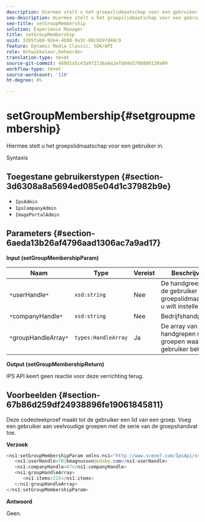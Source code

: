 ```yaml
---
description: Hiermee stelt u het groepslidmaatschap voor een gebruiker in.
seo-description: Hiermee stelt u het groepslidmaatschap voor een gebruiker in.
seo-title: setGroupMembership
solution: Experience Manager
title: setGroupMembership
uuid: 3285fab0-92e4-4b88-9a3c-88cbb97d48c9
feature: Dynamic Media Classic, SDK/API
role: Ontwikkelaar,beheerder
translation-type: tm+mt
source-git-commit: 469d1a5c43a972116a8a2efb0de5708800130a99
workflow-type: tm+mt
source-wordcount: '110'
ht-degree: 0%

---
```



# setGroupMembership{#setgroupmembership}

Hiermee stelt u het groepslidmaatschap voor een gebruiker in.

Syntaxis

## Toegestane gebruikerstypen {#section-3d6308a8a5694ed085e04d1c37982b9e}

* `IpsAdmin`
* `IpsCompanyAdmin`
* `ImagePortalAdmin`

## Parameters {#section-6aeda13b26af4796aad1306ac7a9ad17}

**Input (setGroupMembershipParam)**

| Naam | Type | Vereist | Beschrijving |
|---|---|---|---|
| `*`userHandle`*` | `xsd:string` | Nee | De handgreep voor de gebruiker wiens groepslidmaatschap u wilt instellen. |
| `*`companyHandle`*` | `xsd:string` | Nee | Bedrijfshandgreep. |
| `*`groupHandleArray`*` | `types:HandleArray` | Ja | De array van handgrepen naar groepen waartoe de gebruiker behoort. |

**Output (setGroupMembershipReturn)**

IPS API keert geen reactie voor deze verrichting terug.

## Voorbeelden {#section-67b86d259df24938896fe19061845811}

Deze codesteekproef maakt tot de gebruiker een lid van een groep. Voeg een gebruiker aan veelvoudige groepen met de serie van de groepshandvat toe.

**Verzoek**

```java
<ns1:setGroupMembershipParam xmlns:ns1="http://www.scene7.com/IpsApi/xsd">
   <ns1:userHandle>70|kmagnusson@adobe.com</ns1:userHandle>
   <ns1:companyHandle>47</ns1:companyHandle>
   <ns1:groupHandleArray>
      <ns1:items>225</ns1:items>
   </ns1:groupHandleArray>
</ns1:setGroupMembershipParam>
```

**Antwoord**

Geen.
